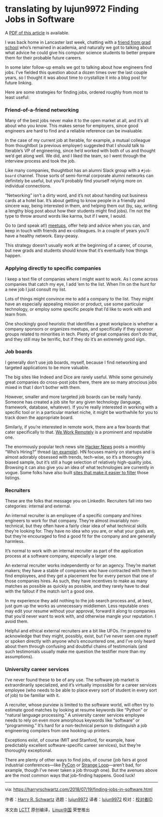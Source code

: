 translating by lujun9972
Finding Jobs in Software
======

A [PDF of this article][1] is available.

I was back home in Lancaster last week, chatting with a [friend from grad school][2] who’s remained in academia, and naturally we got to talking about what advice he could give his computer science students to better prepare them for their probable future careers.

In some later follow-up emails we got to talking about how engineers find jobs. I’ve fielded this question about a dozen times over the last couple years, so I thought it was about time to crystallize it into a blog post for future linking.

Here are some strategies for finding jobs, ordered roughly from most to least useful:

### Friend-of-a-friend networking

Many of the best jobs never make it to the open market at all, and it’s all about who you know. This makes sense for employers, since good engineers are hard to find and a reliable reference can be invaluable.

In the case of my current job at Iterable, for example, a mutual colleague from thoughtbot (a previous employer) suggested that I should talk to Iterable’s VP of engineering, since he’d worked with both of us and thought we’d get along well. We did, and I liked the team, so I went through the interview process and took the job.

Like many companies, thoughtbot has an alumni Slack group with a `#job-board` channel. Those sorts of semi-formal corporate alumni networks can definitely be useful, but you’ll probably find yourself relying more on individual connections.

“Networking” isn’t a dirty word, and it’s not about handing out business cards at a hotel bar. It’s about getting to know people in a friendly and sincere way, being interested in them, and helping them out (by, say, writing a lengthy blog post about how their students might find jobs). I’m not the type to throw around words like karma, but if I were, I would.

Go to (and speak at!) [meetups][3], offer help and advice when you can, and keep in touch with friends and ex-colleagues. In a couple of years you’ll have a healthy network. Easy-peasy.

This strategy doesn’t usually work at the beginning of a career, of course, but new grads and students should know that it’s eventually how things happen.

### Applying directly to specific companies

I keep a text file of companies where I might want to work. As I come across companies that catch my eye, I add ‘em to the list. When I’m on the hunt for a new job I just consult my list.

Lots of things might convince me to add a company to the list. They might have an especially appealing mission or product, use some particular technology, or employ some specific people that I’d like to work with and learn from.

One shockingly good heuristic that identifies a great workplace is whether a company sponsors or organizes meetups, and specifically if they sponsor groups related to minorities in tech. Plenty of great companies don’t do that, and they still may be terrific, but if they do it’s an extremely good sign.

### Job boards

I generally don’t use job boards, myself, because I find networking and targeted applications to be more valuable.

The big sites like Indeed and Dice are rarely useful. While some genuinely great companies do cross-post jobs there, there are so many atrocious jobs mixed in that I don’t bother with them.

However, smaller and more targeted job boards can be really handy. Someone has created a job site for any given technology (language, framework, database, whatever). If you’re really interested in working with a specific tool or in a particular market niche, it might be worthwhile for you to track down the appropriate board.

Similarly, if you’re interested in remote work, there are a few boards that cater specifically to that. [We Work Remotely][4] is a prominent and reputable one.

The enormously popular tech news site [Hacker News][5] posts a monthly “Who’s Hiring?” thread ([an example][6]). HN focuses mainly on startups and is almost adorably obsessed with trends, tech-wise, so it’s a thoroughly biased sample, but it’s still a huge selection of relatively high-quality jobs. Browsing it can also give you an idea of what technologies are currently in vogue. Some folks have also built [sites that make it easier to filter][7] those listings.

### Recruiters

These are the folks that message you on LinkedIn. Recruiters fall into two categories: internal and external.

An internal recruiter is an employee of a specific company and hires engineers to work for that company. They’re almost invariably non-technical, but they often have a fairly clear idea of what technical skills they’re looking for. They have no idea who you are, or what your goals are, but they’re encouraged to find a good fit for the company and are generally harmless.

It’s normal to work with an internal recruiter as part of the application process at a software company, especially a larger one.

An external recruiter works independently or for an agency. They’re market makers; they have a stable of companies who have contracted with them to find employees, and they get a placement fee for every person that one of those companies hires. As such, they have incentives to make as many matches as possible as quickly as possible, and they rarely have to deal with the fallout if the match isn’t a good one.

In my experience they add nothing to the job search process and, at best, just gum up the works as unnecessary middlemen. Less reputable ones may edit your resume without your approval, forward it along to companies that you’d never want to work with, and otherwise mangle your reputation. I avoid them.

Helpful and ethical external recruiters are a bit like UFOs. I’m prepared to acknowledge that they might, possibly, exist, but I’ve never seen one myself or spoken directly with anyone who’s encountered one, and I’ve only heard about them through confusing and doubtful chains of testimonials (and such testimonials usually make me question the testifier more than my assumptions).

### University career services

I’ve never found these to be of any use. The software job market is extraordinarily specialized, and it’s virtually impossible for a career services employee (who needs to be able to place every sort of student in every sort of job) to be familiar with it.

A recruiter, whose purview is limited to the software world, will often try to estimate good matches by looking at resume keywords like “Python” or “natural language processing.” A university career services employee needs to rely on even more amorphous keywords like “software” or “programming.” It’s hard for a non-technical person to distinguish a job engineering compilers from one hooking up printers.

Exceptions exist, of course (MIT and Stanford, for example, have predictably excellent software-specific career services), but they’re thoroughly exceptional.

There are plenty of other ways to find jobs, of course (job fairs at good industrial conferences—like [PyCon][8] or [Strange Loop][9]—aren’t bad, for example, though I’ve never taken a job through one). But the avenues above are the most common ways that job-finding happens. Good luck!

--------------------------------------------------------------------------------

via: https://harryrschwartz.com/2018/07/19/finding-jobs-in-software.html

作者：[Harry R. Schwartz][a]
选题：[lujun9972](https://github.com/lujun9972)
译者：[lujun9972](https://github.com/lujun9972)
校对：[校对者ID](https://github.com/校对者ID)

本文由 [LCTT](https://github.com/LCTT/TranslateProject) 原创编译，[Linux中国](https://linux.cn/) 荣誉推出

[a]:https://harryrschwartz.com/
[1]:https://harryrschwartz.com/assets/documents/articles/finding-jobs-in-software.pdf
[2]:https://www.fandm.edu/ed-novak
[3]:https://meetup.com
[4]:https://weworkremotely.com
[5]:https://news.ycombinator.com
[6]:https://news.ycombinator.com/item?id=13764728
[7]:https://www.hnhiring.com
[8]:https://us.pycon.org
[9]:https://thestrangeloop.com
